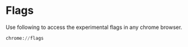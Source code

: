 # Flags

Use following to access the experimental flags in any chrome browser.

```python
chrome://flags
```

